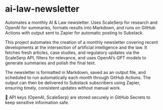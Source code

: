 # ai-law-newsletter
Automates a monthly AI &amp; Law newsletter. Uses ScaleSerp for research and OpenAI for summaries, formats results into Markdown, and runs on GitHub Actions with output sent to Zapier for automatic posting to Substack.

This project automates the creation of a monthly newsletter covering recent developments at the intersection of artificial intelligence and the law. It fetches fresh articles, case studies, and regulatory updates via the ScaleSerp API, filters for relevance, and uses OpenAI’s GPT models to generate summaries and polish the final text.

The newsletter is formatted in Markdown, saved as an output file, and scheduled to run automatically each month through GitHub Actions. The output can then be delivered to Substack subscribers using Zapier, ensuring timely, consistent updates without manual work.

🔑 API keys (OpenAI, ScaleSerp) are stored securely in GitHub Secrets to keep sensitive information safe.
